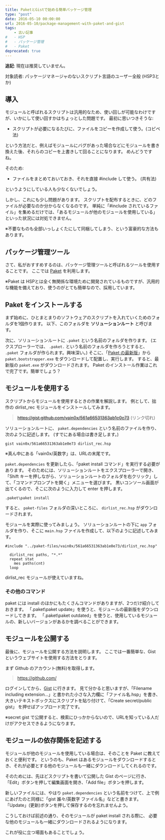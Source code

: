 ```yaml
---
title: PaketとGistで始める簡単パッケージ管理
type: "post"
date: 2016-05-10 00:00:00
url: 2016-05-10/package-management-with-paket-and-gist
tags:
    - 古い記事
#   - HSP
#   - パッケージ管理
#   - Paket
deprecated: true
---
```


**追記**: 現在は推奨していません。

<!--more-->

対象読者: パッケージマネージャのないスクリプト言語のユーザー全般 (HSP3とか)

## 導入
モジュールと呼ばれるスクリプトは汎用的なため、使い回しが可能なわけですが、いかにして使い回すかはちょっとした問題です。
最初に思いつきそうな:

* スクリプトが必要になるたびに、ファイルをコピーを作成して使う。(コピペ法)

という方法だと、例えばモジュールにバグがあった場合などにモジュールを書き換えた後、それらのコピーを上書きして回ることになります。
めんどうですね。

そのため:

* ファイルをまとめておいておき、それを直接 #include して使う。 (共有法)

というようにしている人も少なくないでしょう。

しかし、これにも少し問題があります。
スクリプトを配布するときに、どのファイルが必要なのか分からなくなるのです。
単純に「#include されているファイル」を集めるだけでは、「あるモジュールが他のモジュールを使用している」といった状況には対処できません。

※不要なものも全部いっしょくたにして同梱してしまう、という富豪的な方法もあります。

## パッケージ管理ツール

さて、私がおすすめするのは、パッケージ管理ツールと呼ばれるツールを使用することです。
ここでは [Paket](http://fsprojects.github.io/Paket) を利用します。

※Paket は HSPとは全く無関係な環境ために開発されているものですが、汎用的な機能を備えており、使うのがとても簡単なので、採用しています。

## Paket をインストールする

まず始めに、ひとまとまりのソフトウェアのスクリプトを入れていくためのフォルダを1個作ります。
以下、このフォルダを **ソリューションルート** と呼びます。

次に、ソリューションルートに ``.paket`` という名前のフォルダを作ります。
(エクスプローラーでは、 ``.paket.`` という名前のフォルダを作ろうとすると、 ``.paket`` フォルダが作られます。興味深い。)
そこに、「[Paket の最新版](https://github.com/fsprojects/Paket/releases/latest)」から ``paket.bootstrapper.exe`` をダウンロードして配置し、実行します。
すると、最新版の ``paket.exe`` がダウンロードされます。
Paket のインストール作業はこれで完了です。簡単でしょう？

## モジュールを使用する

スクリプトからモジュールを使用するときの作業を解説します。
例として、拙作の dirlist_rec モジュールをインストールしてみます。

> ~~https://gist.github.com/vain0x/561a66531363ab1e0e73~~ (リンク切れ)

ソリューションルートに、 ``paket.dependencies`` という名前のファイルを作り、次のように記述します。
(すでにある場合は書き足します。)

```
gist vain0x/561a66531363ab1e0e73 dirlist_rec.hsp
```

※真ん中にある「vain0x/英数字」は、URLの末尾です。

``paket.dependencies`` を更新したら、「paket install コマンド」を実行する必要があります。
そのためには、ソリューションルートをエクスプローラーで開き、「Shift キーを押しながら、ソリューションルートのフォルダを右クリック」して、「コマンドプロンプトを開く」メニューを選びます。
黒いコンソール画面が出てくるので、そこに次のように入力して enter を押します。

```
.paket\paket install
```

すると、 ``paket-files`` フォルダの深いところに、 ``dirlist_rec.hsp`` がダウンロードされます。

モジュールを実際に使ってみましょう。
ソリューションルートの下に ``app`` フォルダを作り、そこに ``main.hsp`` ファイルを作成して、以下のように記述してみます。

```
#include "../paket-files/vain0x/561a66531363ab1e0e73/dirlist_rec.hsp"

  dirlist_rec paths, "*.*"
  repeat stat
    mes paths(cnt)
  loop
```

dirlist_rec モジュールが使えていますね。

### その他のコマンド

paket には install のほかにもたくさんコマンドがありますが、2つだけ紹介しておきます。
「.paket\paket update」を使うと、モジュールの最新版をダウンロードしてきます。
「.paket\paket outdated」を使うと、使用しているモジュールの、新しいバージョンがあるかを調べることができます。

## モジュールを公開する

最後に、モジュールを公開する方法を説明します。
ここでは一番簡単な、Gist というウェブサイトを使用する方法をとります。

まず Github のアカウント(無料)を取得します。

> https://github.com/

ログインしてから、[Gist](https://gist.github.com) に行きます。
見て分かると思いますが、「Filename including extension...」と書かれた小さな入力欄に「ファイル名.hsp」を書き、大きいテキストボックスにスクリプトを貼り付けて、「Create secret/public gist」 を押せばアップロード完了です。

※secret gist で公開すると、検索にひっかからないので、URLを知っている人だけがアクセスできるようになります。

## モジュールの依存関係を記述する

モジュールが他のモジュールを使用している場合は、そのことを Paket に教えておくと便利です。
というのも、Paket はあるモジュールをダウンロードするとき、それが必要とする他のモジュールも一緒にダウンロードしてくれるのです。

そのためには、先ほどスクリプトを書いて公開した Gist のページに行き、「Edit」ボタンを押して編集画面を開き、「Add file」ボタンを押します。

新しいファイルには、やはり ``paket.dependencies`` という名前をつけて、上で例にあげたのと同様に「gist 誰々/英数字 ファイル名」などと書きます。
「Update」(更新)ボタンを押して保存するのを忘れませんよう。

こうしておけば前述の通り、そのモジュールが paket install される際に、
必要な他のモジュールも一緒にダウンロードされるようになります。

これが役に立つ場面もあることでしょう。
